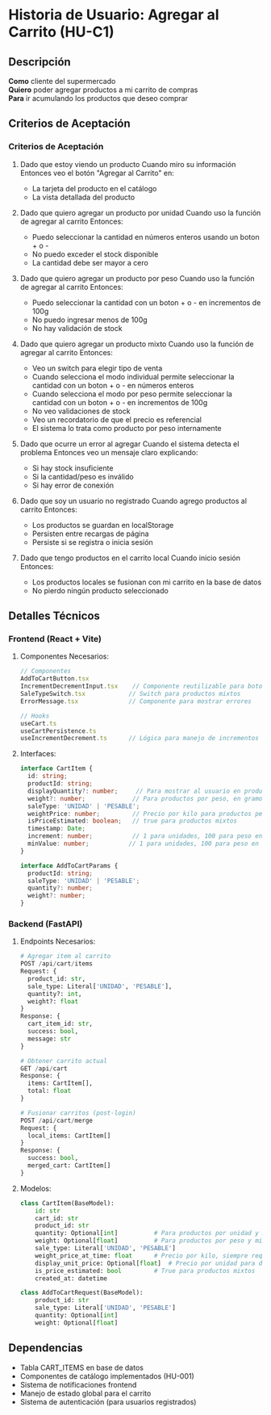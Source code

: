 # Historia de Usuario: Agregar al Carrito (HU-C1)

## Descripción
**Como** cliente del supermercado  
**Quiero** poder agregar productos a mi carrito de compras  
**Para** ir acumulando los productos que deseo comprar

## Criterios de Aceptación

### Criterios de Aceptación

1. Dado que estoy viendo un producto
   Cuando miro su información
   Entonces veo el botón "Agregar al Carrito" en:
   - La tarjeta del producto en el catálogo
   - La vista detallada del producto

2. Dado que quiero agregar un producto por unidad
   Cuando uso la función de agregar al carrito
   Entonces:
   - Puedo seleccionar la cantidad en números enteros usando un boton + o -
   - No puedo exceder el stock disponible
   - La cantidad debe ser mayor a cero

3. Dado que quiero agregar un producto por peso
   Cuando uso la función de agregar al carrito
   Entonces:
   - Puedo seleccionar la cantidad con un boton + o - en incrementos de 100g
   - No puedo ingresar menos de 100g
   - No hay validación de stock

4. Dado que quiero agregar un producto mixto
   Cuando uso la función de agregar al carrito
   Entonces:
   - Veo un switch para elegir tipo de venta
   - Cuando selecciona el modo individual permite seleccionar la cantidad con un boton + o - en números enteros
   - Cuando selecciona el modo por peso permite seleccionar la cantidad con un boton + o - en incrementos de 100g
   - No veo validaciones de stock
   - Veo un recordatorio de que el precio es referencial
   - El sistema lo trata como producto por peso internamente

5. Dado que ocurre un error al agregar
   Cuando el sistema detecta el problema
   Entonces veo un mensaje claro explicando:
   - Si hay stock insuficiente
   - Si la cantidad/peso es inválido
   - Si hay error de conexión

6. Dado que soy un usuario no registrado
   Cuando agrego productos al carrito
   Entonces:
   - Los productos se guardan en localStorage
   - Persisten entre recargas de página
   - Persiste si se registra o inicia sesión

7. Dado que tengo productos en el carrito local
   Cuando inicio sesión
   Entonces:
   - Los productos locales se fusionan con mi carrito en la base de datos
   - No pierdo ningún producto seleccionado

## Detalles Técnicos

### Frontend (React + Vite)
1. Componentes Necesarios:
   ```typescript
   // Componentes
   AddToCartButton.tsx
   IncrementDecrementInput.tsx    // Componente reutilizable para botones + y -
   SaleTypeSwitch.tsx            // Switch para productos mixtos
   ErrorMessage.tsx              // Componente para mostrar errores
   
   // Hooks
   useCart.ts
   useCartPersistence.ts
   useIncrementDecrement.ts      // Lógica para manejo de incrementos
   ```

2. Interfaces:
   ```typescript
   interface CartItem {
     id: string;
     productId: string;
     displayQuantity?: number;     // Para mostrar al usuario en productos mixtos
     weight?: number;             // Para productos por peso, en gramos
     saleType: 'UNIDAD' | 'PESABLE';
     weightPrice: number;         // Precio por kilo para productos pesables y mixtos
     isPriceEstimated: boolean;   // true para productos mixtos
     timestamp: Date;
     increment: number;           // 1 para unidades, 100 para peso en gramos
     minValue: number;           // 1 para unidades, 100 para peso en gramos
   }

   interface AddToCartParams {
     productId: string;
     saleType: 'UNIDAD' | 'PESABLE';
     quantity?: number;
     weight?: number;
   }
   ```

### Backend (FastAPI)
1. Endpoints Necesarios:
   ```python
   # Agregar item al carrito
   POST /api/cart/items
   Request: {
     product_id: str,
     sale_type: Literal['UNIDAD', 'PESABLE'],
     quantity?: int,
     weight?: float
   }
   Response: {
     cart_item_id: str,
     success: bool,
     message: str
   }

   # Obtener carrito actual
   GET /api/cart
   Response: {
     items: CartItem[],
     total: float
   }

   # Fusionar carritos (post-login)
   POST /api/cart/merge
   Request: {
     local_items: CartItem[]
   }
   Response: {
     success: bool,
     merged_cart: CartItem[]
   }
   ```

2. Modelos:
   ```python
   class CartItem(BaseModel):
       id: str
       cart_id: str
       product_id: str
       quantity: Optional[int]          # Para productos por unidad y mixtos en modo unidad
       weight: Optional[float]          # Para productos por peso y mixtos (siempre en gramos)
       sale_type: Literal['UNIDAD', 'PESABLE']
       weight_price_at_time: float      # Precio por kilo, siempre requerido para mixtos
       display_unit_price: Optional[float]  # Precio por unidad para display en mixtos
       is_price_estimated: bool         # True para productos mixtos
       created_at: datetime

   class AddToCartRequest(BaseModel):
       product_id: str
       sale_type: Literal['UNIDAD', 'PESABLE']
       quantity: Optional[int]
       weight: Optional[float]
   ```

## Dependencias
- Tabla CART_ITEMS en base de datos
- Componentes de catálogo implementados (HU-001)
- Sistema de notificaciones frontend
- Manejo de estado global para el carrito
- Sistema de autenticación (para usuarios registrados)